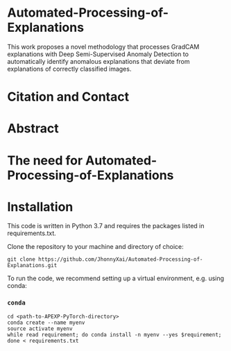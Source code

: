 # Automated-Processing-of-Explanations
This work proposes a novel methodology that processes GradCAM explanations with Deep Semi-Supervised Anomaly Detection to automatically identify anomalous explanations that deviate from explanations of correctly classified images. 

# Citation and Contact

# Abstract

# The need for Automated-Processing-of-Explanations
# Installation
This code is written in Python 3.7 and requires the packages listed in requirements.txt.

Clone the repository to your machine and directory of choice:


```
git clone https://github.com/JhonnyXai/Automated-Processing-of-Explanations.git
```

To run the code, we recommend setting up a virtual environment, e.g. using conda:

### `conda`
```
cd <path-to-APEXP-PyTorch-directory>
conda create --name myenv
source activate myenv
while read requirement; do conda install -n myenv --yes $requirement; done < requirements.txt
```
